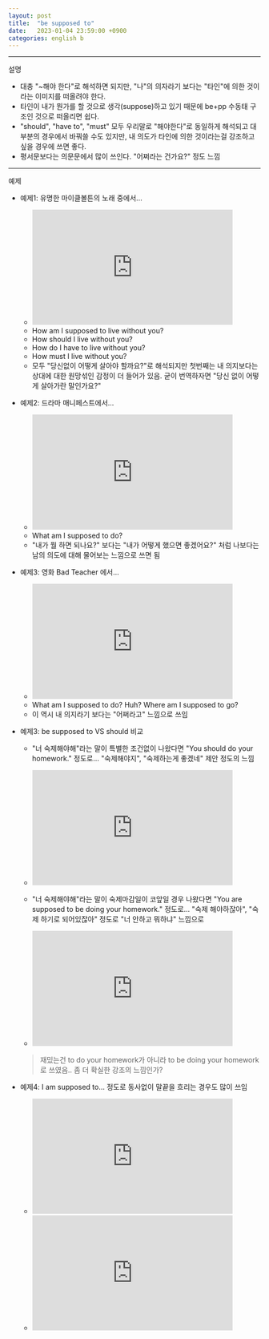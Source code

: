 ```yaml
---
layout: post
title:  "be supposed to"
date:   2023-01-04 23:59:00 +0900
categories: english b
---
```


---
설명

- 대충 "~해야 한다"로 해석하면 되지만, "나"의 의자라기 보다는 "타인"에 의한 것이라는 이미지를 떠올려야 한다.
- 타인이 내가 뭔가를 할 것으로 생각(suppose)하고 있기 때문에 be+pp 수동태 구조인 것으로 떠올리면 쉽다.
- "should", "have to", "must" 모두 우리말로 "해야한다"로 동일하게 해석되고 대부분의 경우에서 바꿔쓸 수도 있지만, 내 의도가 타인에 의한 것이라는걸 강조하고 싶을 경우에 쓰면 좋다.
- 평서문보다는 의문문에서 많이 쓰인다. "어쩌라는 건가요?" 정도 느낌

---
예제

- 예제1: 유명한 마이클볼튼의 노래 중에서...
  - <iframe style="width:400px; height:230px;" src="https://getyarn.io/yarn-clip/26379024-ce1c-4661-911f-6b5fe3ac71ab/embed?autoplay=false&responsive=true" frameborder="0"></iframe>
  - How am I supposed to live without you?
  - How should I live without you?
  - How do I have to live without you?
  - How must I live without you?
  - 모두 "당신없이 어떻게 살아야 할까요?"로 해석되지만 첫번째는 내 의지보다는 상대에 대한 원망섞인 감정이 더 들어가 있음. 굳이 번역하자면 "당신 없이 어떻게 살아가란 말인가요?"

- 예제2: 드라마 매니페스트에서...
  - <iframe style="width:400px; height:230px;" src="https://getyarn.io/yarn-clip/ca9a0ae1-f491-4842-b0df-d502c3d87f93/embed?autoplay=false&responsive=true" frameborder="0"></iframe>
  - What am I supposed to do?
  - "내가 뭘 하면 되나요?" 보다는 "내가 어떻게 했으면 좋겠어요?" 처럼 나보다는 남의 의도에 대해 물어보는 느낌으로 쓰면 됨

- 예제3: 영화 Bad Teacher 에서...
  - <iframe style="width:400px; height:230px;" src="https://getyarn.io/yarn-clip/5d1b5e5b-5b15-4203-86d9-0d8bf22c8745/embed?autoplay=false&responsive=true" frameborder="0"></iframe>
  - What am I supposed to do? Huh? Where am I supposed to go?
  - 이 역시 내 의지라기 보다는 "어쩌라고" 느낌으로 쓰임

- 예제3: be supposed to VS should 비교
  - "너 숙제해야해"라는 말이 특별한 조건없이 나왔다면 "You should do your homework." 정도로... "숙제해야지", "숙제하는게 좋겠네" 제안 정도의 느낌
  - <iframe style="width:400px; height:230px;" src="https://getyarn.io/yarn-clip/b0e5b812-c470-4a70-9868-f8be8ccec9fb/embed?autoplay=false&responsive=true" frameborder="0"></iframe>
  
  - "너 숙제해야해"라는 말이 숙제마감일이 코앞일 경우 나왔다면 "You are supposed to be doing your homework." 정도로... "숙제 해야하잖아", "숙제 하기로 되어있잖아" 정도로 "너 안하고 뭐하냐" 느낌으로
  - <iframe style="width:400px; height:230px;" src="https://getyarn.io/yarn-clip/401b2c45-5c27-4888-82fb-363c3c99de21/embed?autoplay=false&responsive=true" frameborder="0"></iframe>
  > 재밌는건 to do your homework가 아니라 to be doing your homework 로 쓰였음.. 좀 더 확실한 강조의 느낌인가?

- 예제4: I am supposed to... 정도로 동사없이 말끝을 흐리는 경우도 많이 쓰임
  - <iframe style="width:400px; height:230px;" src="https://getyarn.io/yarn-clip/885828f4-1aaf-401d-96d6-7b13ba82452d/embed?autoplay=false&responsive=true" frameborder="0"></iframe>
  - <iframe style="width:400px; height:230px;" src="https://getyarn.io/yarn-clip/25663574-688a-48ae-8e9d-a940391c1df7/embed?autoplay=false&responsive=true" frameborder="0">
